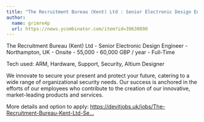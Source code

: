 ```yaml
---
title: "The Recruitment Bureau (Kent) Ltd : Senior Electronic Design Engineer"
author:
  name: grimre4p
  url: https://news.ycombinator.com/item?id=39630890
---
```

The Recruitment Bureau (Kent) Ltd - Senior Electronic Design Engineer - Northampton, UK - Onsite - 55,000 - 60,000 GBP &#x2F; year - Full-Time

Tech used: ARM, Hardware, Support, Security, Altium Designer

We innovate to secure your present and protect your future, catering to a wide range of organizational security needs. Our success is anchored in the efforts of our employees who contribute to the creation of our innovative, market-leading products and services.

More details and option to apply: <a href="https:&#x2F;&#x2F;devitjobs.uk&#x2F;jobs&#x2F;The-Recruitment-Bureau-Kent-Ltd-Senior-Electronic-Design-Engineer" rel="nofollow">https:&#x2F;&#x2F;devitjobs.uk&#x2F;jobs&#x2F;The-Recruitment-Bureau-Kent-Ltd-Se...</a>

